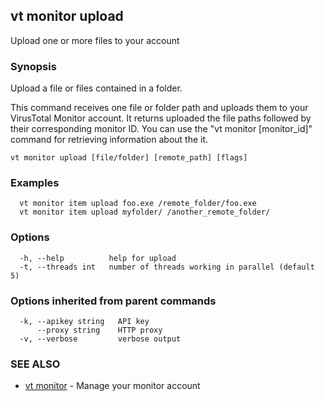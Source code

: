 ## vt monitor upload

Upload one or more files to your account

### Synopsis

Upload a file or files contained in a folder.

This command receives one file or folder path and uploads them to your
VirusTotal Monitor account. It returns uploaded the file paths followed by their
corresponding monitor ID.
You can use the "vt monitor [monitor_id]" command for retrieving
information about the it.

```
vt monitor upload [file/folder] [remote_path] [flags]
```

### Examples

```
  vt monitor item upload foo.exe /remote_folder/foo.exe
  vt monitor item upload myfolder/ /another_remote_folder/
```

### Options

```
  -h, --help          help for upload
  -t, --threads int   number of threads working in parallel (default 5)
```

### Options inherited from parent commands

```
  -k, --apikey string   API key
      --proxy string    HTTP proxy
  -v, --verbose         verbose output
```

### SEE ALSO

* [vt monitor](vt_monitor.md)	 - Manage your monitor account

